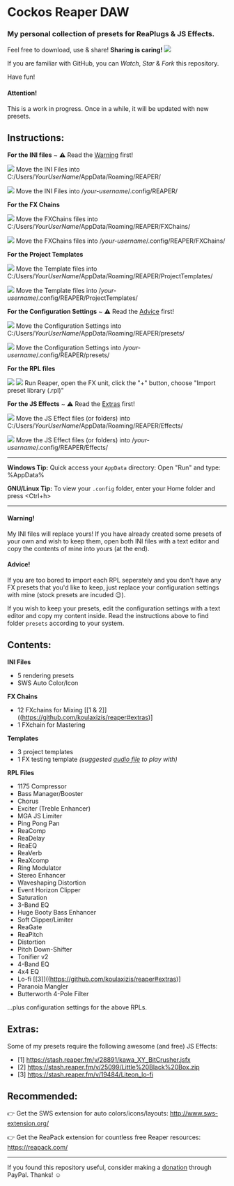 Cockos Reaper DAW
=================

### My personal collection of presets for ReaPlugs & JS Effects.

Feel free to download, use & share! **Sharing is caring! ![](https://github.com/koulaxizis/reaper/blob/master/Images/Beating_heart.gif)**

If you are familiar with GitHub, you can *Watch*, *Star* & *Fork* this repository.

Have fun!


#### Attention!
This is a work in progress. Once in a while, it will be updated with new presets.


Instructions:
-------------

**For the INI files**  ~ :warning: Read the [Warning](https://github.com/koulaxizis/reaper#warning) first!
 
 ![](https://github.com/koulaxizis/reaper/blob/master/Images/Win.png) Move the INI Files into C:/Users/*YourUserName*/AppData/Roaming/REAPER/

 ![](https://github.com/koulaxizis/reaper/blob/master/Images/Tux.png) Move the INI Files into /*your-username*/.config/REAPER/

**For the FX Chains**
 
 ![](https://github.com/koulaxizis/reaper/blob/master/Images/Win.png) Move the FXChains files into C:/Users/*YourUserName*/AppData/Roaming/REAPER/FXChains/

 ![](https://github.com/koulaxizis/reaper/blob/master/Images/Tux.png) Move the FXChains files into /*your-username*/.config/REAPER/FXChains/

**For the Project Templates**

 ![](https://github.com/koulaxizis/reaper/blob/master/Images/Win.png) Move the Template files into C:/Users/*YourUserName*/AppData/Roaming/REAPER/ProjectTemplates/

 ![](https://github.com/koulaxizis/reaper/blob/master/Images/Tux.png) Move the Template files into /*your-username*/.config/REAPER/ProjectTemplates/

**For the Configuration Settings** ~ :warning: Read the [Advice](https://github.com/koulaxizis/reaper#advice) first!

 ![](https://github.com/koulaxizis/reaper/blob/master/Images/Win.png) Move the Configuration Settings into C:/Users/*YourUserName*/AppData/Roaming/REAPER/presets/

 ![](https://github.com/koulaxizis/reaper/blob/master/Images/Tux.png) Move the Configuration Settings into /*your-username*/.config/REAPER/presets/

**For the RPL files**

 ![](https://github.com/koulaxizis/reaper/blob/master/Images/Tux.png) ![](https://github.com/koulaxizis/reaper/blob/master/Images/Win.png) Run Reaper, open the FX unit, click the "+" button, choose "Import preset library (.rpl)"

**For the JS Effects** ~ :warning: Read the [Extras](https://github.com/koulaxizis/reaper#extras) first!

 ![](https://github.com/koulaxizis/reaper/blob/master/Images/Win.png) Move the JS Effect files (or folders) into C:/Users/*YourUserName*/AppData/Roaming/REAPER/Effects/

 ![](https://github.com/koulaxizis/reaper/blob/master/Images/Tux.png) Move the JS Effect files (or folders) into /*your-username*/.config/REAPER/Effects/ 

---

**Windows Tip:** Quick access your `AppData` directory: Open "Run" and type: %AppData%

**GNU/Linux Tip:** To view your `.config` folder, enter your Home folder and press <Ctrl+h>

---

#### Warning!
My INI files will replace yours! If you have already created some presets of your own and wish to keep them, open both INI files with a text editor and copy the contents of mine into yours (at the end).

#### Advice!
If you are too bored to import each RPL seperately and you don't have any FX presets that you'd like to keep, just replace your configuration settings with mine (stock presets are incuded :wink:).

If you wish to keep your presets, edit the configuration settings with a text editor and copy my content inside. Read the instructions above to find folder `presets` according to your system.


Contents:
---------

**INI Files**
 - 5 rendering presets 
 - SWS Auto Color/Icon
 
**FX Chains**
 - 12 FXchains for Mixing [[1 & 2]]((https://github.com/koulaxizis/reaper#extras)]
 - 1 FXchain for Mastering

**Templates**
- 3 project templates
- 1 FX testing template *(suggested [audio file](https://freesound.org/people/acclivity/sounds/24096/) to play with)* 
 
**RPL Files**
 - 1175 Compressor
 - Bass Manager/Booster
 - Chorus
 - Exciter (Treble Enhancer)
 - MGA JS Limiter
 - Ping Pong Pan
 - ReaComp
 - ReaDelay
 - ReaEQ
 - ReaVerb
 - ReaXcomp
 - Ring Modulator
 - Stereo Enhancer
 - Waveshaping Distortion
 - Event Horizon Clipper
 - Saturation
 - 3-Band EQ
 - Huge Booty Bass Enhancer
 - Soft Clipper/Limiter
 - ReaGate
 - ReaPitch
 - Distortion
 - Pitch Down-Shifter
 - Tonifier v2
 - 4-Band EQ
 - 4x4 EQ
 - Lo-fi [[3]]((https://github.com/koulaxizis/reaper#extras)]
 - Paranoia Mangler
 - Butterworth 4-Pole Filter

...plus configuration settings for the above RPLs.


Extras:
-------

Some of my presets require the following awesome (and free) JS Effects:
 - [1] https://stash.reaper.fm/v/28891/kawa_XY_BitCrusher.jsfx
 - [2] https://stash.reaper.fm/v/25099/Little%20Black%20Box.zip
 - [3] https://stash.reaper.fm/v/19484/Liteon_lo-fi


Recommended:
------------

:point_right: Get the SWS extension for auto colors/icons/layouts: http://www.sws-extension.org/

:point_right: Get the ReaPack extension for countless free Reaper resources: https://reapack.com/

---

If you found this repository useful, consider making a [donation](https://paypal.me/koulaxizis) through PayPal. Thanks! :relaxed: 
